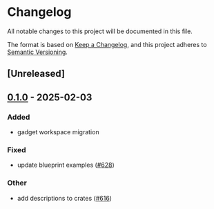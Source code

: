 # Changelog

All notable changes to this project will be documented in this file.

The format is based on [Keep a Changelog](https://keepachangelog.com/en/1.0.0/),
and this project adheres to [Semantic Versioning](https://semver.org/spec/v2.0.0.html).

## [Unreleased]

## [0.1.0](https://github.com/tangle-network/gadget/releases/tag/gadget-networking-v0.1.0) - 2025-02-03

### Added

- gadget workspace migration

### Fixed

- update blueprint examples ([#628](https://github.com/tangle-network/gadget/pull/628))

### Other

- add descriptions to crates ([#616](https://github.com/tangle-network/gadget/pull/616))
